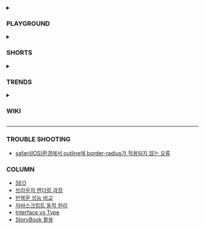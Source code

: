 <details>
  <summary>
    <h3>PLAYGROUND</h3>
  </summary>
  <ul>
    <li>
      <a href="https://github.com/wonjin-dev/TIL/tree/master/@playground/semantic-html">
        HTML Semantic Elements
      </a>
    </li>
    <li>
      <a href="https://github.com/wonjin-dev/TIL/tree/master/@playground/simple-github-actions">
        Create basic Github Action
      </a>
    </li>
    <li>
      <a href="https://github.com/wonjin-dev/TIL/tree/master/@playground/react-webpack">
        Create web using WebPack & React without CRA
      </a>
    </li>
  </ul>
</details>

<details>
  <summary>
    <h3>SHORTS</h3>
  </summary>
  <ul>
    <li>
      <a href="https://github.com/wonjin-dev/TIL/tree/master/@shorts/배열 생성을 활용한 구간 반복.md">
        배열 생성을 활용한 구간 반복
      </a>
    </li>
    <li>
      <a href="https://github.com/wonjin-dev/TIL/tree/master/@shorts/구조 분해 할당을 이용한 변수 swap.md">
        구조 분해 할당을 이용한 변수 swap
      </a>
    </li>
    <li>
      <a href="https://github.com/wonjin-dev/TIL/tree/master/@shorts/Set을 활용한 배열 내 같은 요소 제거.md">
        Set을 활용한 배열 내 같은 요소 제거
      </a>
    </li>
  </ul>
</details>

<details>
  <summary>
    <h3>TRENDS</h3>
  </summary>
  <ul>
    <li>
      <a href="https://github.com/wonjin-dev/TIL/blob/master/%40trends/react18">
        New features on React 18
      </a>
    </li>
    <li>
      <a href="https://github.com/wonjin-dev/TIL/blob/master/%40trends/2022CSS.md">
        New features CSS in 2022
      </a>
    </li>
  </ul>
</details>

<details>
  <summary>
    <h3>WIKI</h3>
  </summary>
  <ul>
    <li>
      <a href="https://github.com/wonjin-dev/TIL/blob/master/%40wiki/인터프리터 언어.md">
        인터프리터 언어
      </a>
    </li>
    <li>
      <a href="https://github.com/wonjin-dev/TIL/blob/master/%40wiki/React Memoization.md">
        React Memoization
      </a>
    </li>
    <li>
      <a href="https://github.com/wonjin-dev/TIL/blob/master/%40wiki/타입스크립트를 사용하는 이유.md">
        타입스크립트를 사용하는 이유
      </a>
    </li>
    <li>
      <a href="https://github.com/wonjin-dev/TIL/blob/master/%40wiki/Array/README.md">
        Array
      </a>
        <ul>
          <li>
            <a href="https://github.com/wonjin-dev/TIL/blob/master/%40wiki/Array/from.md">
              Array.from()
            </a>
          </li>
          <li>
            <a href="https://github.com/wonjin-dev/TIL/blob/master/%40wiki/Array/join.md">
              Array.join()
            </a>
          </li>
          <li>
            <a href="https://github.com/wonjin-dev/TIL/blob/master/%40wiki/Array/slice.md">
              Array.slice()
            </a>
          </li>
          <li>
            <a href="https://github.com/wonjin-dev/TIL/blob/master/%40wiki/Array/splice.md">
              Array.splice()
            </a>
          </li>
        </ul>
    </li>
    <br>
    <li>CSS</li>
    <ul>
      <li>
        <a href="https://github.com/wonjin-dev/TIL/blob/master/%40wiki/CSS/em vs rem.md">
          em vs rem
        </a>
      </li>
      <li>
        <a href="https://github.com/wonjin-dev/TIL/blob/master/%40wiki/CSS/auto.md">
          auto
        </a>
      </li>
      <li>
        <a href="https://github.com/wonjin-dev/TIL/blob/master/%40wiki/CSS/not.md">
          not()
        </a>
      </li>
      <li>
        <a href="https://github.com/wonjin-dev/TIL/blob/master/%40wiki/CSS/text-decoration.md">
          text-decoration
        </a>
      </li>
      <li>
        <a href="https://github.com/wonjin-dev/TIL/blob/master/%40wiki/CSS/float.md">
          float
        </a>
      </li>
    </ul>
    <br>
    <li>JavaScript</li>
    <ul>
      <li>
        <a href="https://github.com/wonjin-dev/TIL/blob/master/%40wiki/JS/DomContentLoaded vs load.md">
          DomContentLoaded vs load
        </a>
      </li>
      <li>
        <a href="https://github.com/wonjin-dev/TIL/blob/master/%40wiki/JS/type of vs instance of.md">
          type of vs instance of
        </a>
      </li>
      <li>
        <a href="https://github.com/wonjin-dev/TIL/blob/master/%40wiki/JS/스코프.md">
          스코프
        </a>
      </li>
      <li>
        <a href="https://github.com/wonjin-dev/TIL/blob/master/%40wiki/JS/실행 컨텍스트.md">
          실행 컨텍스트
        </a>
      </li>
      <li>
        <a href="https://github.com/wonjin-dev/TIL/blob/master/%40wiki/JS/호이스팅.md">
          호이스팅
        </a>
      </li>
      <li>
        <a href="https://github.com/wonjin-dev/TIL/blob/master/%40wiki/JS/클로져.md">
          클로져
        </a>
      </li>
    </ul>
    <br>
    <li>WEB</li>
    <ul>
      <li>
        <a href="https://github.com/wonjin-dev/TIL/blob/master/%40wiki/WEB/DOCTYPE.md">
          DOCTYPE
        </a>
      </li>
  </ul>
</details>

<hr>

<h3>TROUBLE SHOOTING</h3>
  <ul>
    <li>
      <a href="https://github.com/wonjin-dev/trouble-shooting/blob/main/%ED%81%AC%EB%A1%9C%EC%8A%A4%20%EB%B8%8C%EB%9D%BC%EC%9A%B0%EC%A7%95/safari(IOS)%EC%97%90%EC%84%9C%20outline%EC%97%90%20%EB%8C%80%ED%95%98%EC%97%AC%20border-radius%EA%B0%80%20%EC%A0%81%EC%9A%A9%EB%90%98%EC%A7%80%20%EC%95%8A%EB%8A%94%20%EC%98%A4%EB%A5%98.md">
        safari(IOS)환경에서 outline에 border-radius가 적용되지 않는 오류
      </a>
    </li>
  </ul>

<h3>COLUMN</h3>

<ul>
  <li>
    <a href="https://github.com/wonjin-dev/TIL/blob/master/SEO.md">
      SEO
    </a>
  </li>
  <li>
    <a href="https://github.com/wonjin-dev/TIL/blob/master/브라우저 렌더링 과정.md">
      브라우저 렌더링 과정
    </a>
  </li>
  <li>
    <a href="https://github.com/wonjin-dev/TIL/blob/master/반복문 성능 비교.md">
      반복문 성능 비교
    </a>
  </li>
  <li>
    <a href="https://github.com/wonjin-dev/TIL/blob/master/자바스크립트 동작 원리.md">
      자바스크립트 동작 원리
    </a>
  </li>
  <li>
    <a href="https://github.com/wonjin-dev/TIL/blob/master/Interface vs Type.md">
      Interface vs Type
    </a>
  </li>
  <li>
    <a href="https://1genius.tistory.com/5">
      StoryBook 활용
    </a>
  </li>
</ul>
